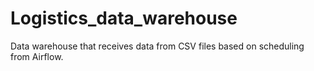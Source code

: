 # Logistics_data_warehouse
Data warehouse that receives data from CSV files based on scheduling from Airflow.
